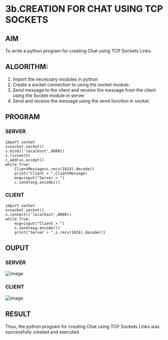 # 3b.CREATION FOR CHAT USING TCP SOCKETS
## AIM
To write a python program for creating Chat using TCP Sockets Links.
## ALGORITHM:
1. Import the necessary modules in python
2. Create a socket connection to using the socket module.
3. Send message to the client and receive the message from the client using the Socket module in
 server
4. Send and receive the message using the send function in socket.
## PROGRAM
### SERVER
```
import socket                                                              
s=socket.socket() 
s.bind(('localhost',8000)) 
s.listen(5) 
c,addr=s.accept() 
while True: 
    ClientMessage=c.recv(1024).decode() 
    print("Client > ",ClientMessage) 
    msg=input("Server > ") 
    c.send(msg.encode())
```
### CLIENT
```
import socket                                                              
s=socket.socket() 
s.connect(('localhost',8000)) 
while True: 
    msg=input("Client > ") 
    s.send(msg.encode()) 
    print("Server > ",s.recv(1024).decode())
```
## OUPUT
### SERVER
![image](https://github.com/CodesWithRobi/CN-3b_CHAT_USING_TCP_SOCKETS/assets/130537166/5248ef3f-2131-43f2-9839-f0b039200444)

### CLIENT
![image](https://github.com/CodesWithRobi/CN-3b_CHAT_USING_TCP_SOCKETS/assets/130537166/4fa6a280-dda8-4677-aa39-f2733b88601e)

## RESULT
Thus, the python program for creating Chat using TCP Sockets Links was successfully 
created and executed.

